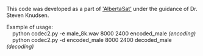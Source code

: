 This code was developed as a part of ['AlbertaSat'](https://albertasat.ca/) under the guidance of Dr. Steven Knudsen.

Example of usage:<br>
&nbsp;&nbsp;&nbsp;&nbsp;python codec2.py -e male_8k.wav 8000 2400 encoded_male <em>(encoding)</em><br>
&nbsp;&nbsp;&nbsp;&nbsp;python codec2.py -d encoded_male 8000 2400 decoded_male <em>(decoding)</em><br>
